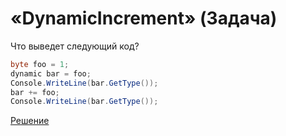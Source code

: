 # «DynamicIncrement» (Задача)

Что выведет следующий код?

```cs
byte foo = 1;
dynamic bar = foo;
Console.WriteLine(bar.GetType());
bar += foo;
Console.WriteLine(bar.GetType());
```

[Решение](./DynamicIncrement-S.md)